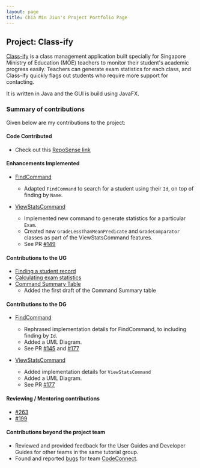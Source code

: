 ```yaml
---
layout: page
title: Chia Min Jiun's Project Portfolio Page
---
```


## Project: Class-ify

[Class-ify](https://github.com/AY2223S1-CS2103T-T15-2/tp) is a class management application built specially for Singapore Ministry of Education (MOE) teachers
to monitor their student's academic progress easily. Teachers can generate exam statistics for each class, and
Class-ify quickly flags out students who require more support for contacting.

It is written in Java and the GUI is build using JavaFX.

### Summary of contributions
Given below are my contributions to the project:

#### Code Contributed
* Check out this [RepoSense link](https://nus-cs2103-ay2223s1.github.io/tp-dashboard/?search=minjiunn)

#### Enhancements Implemented
* [FindCommand](https://github.com/AY2223S1-CS2103T-T15-2/tp/blob/master/src/main/java/seedu/classify/logic/commands/FindCommand.java)
  * Adapted `FindCommand` to search for a student using their `Id`, on top of finding by `Name`.
  
* [ViewStatsCommand](https://github.com/AY2223S1-CS2103T-T15-2/tp/blob/master/src/main/java/seedu/classify/logic/commands/ViewStatsCommand.java)
  * Implemented new command to generate statistics for a particular `Exam`.
  * Created new `GradeLessThanMeanPredicate` and `GradeComparator` classes as part of the ViewStatsCommand features.
  * See PR [#149](https://github.com/AY2223S1-CS2103T-T15-2/tp/pull/149)

<div style="page-break-after: always;"></div>

#### Contributions to the UG
* [Finding a student record](https://ay2223s1-cs2103t-t15-2.github.io/tp/UserGuide.html#433-finding-a-student-record--find)
* [Calculating exam statistics](https://ay2223s1-cs2103t-t15-2.github.io/tp/UserGuide.html#441-calculating-exam-statistics-viewstats)
* [Command Summary Table](https://ay2223s1-cs2103t-t15-2.github.io/tp/UserGuide.html#6-command-summary)
  * Added the first draft of the Command Summary table

#### Contributions to the DG
* [FindCommand](https://ay2223s1-cs2103t-t15-2.github.io/tp/DeveloperGuide.html#424-find-command)
  * Rephrased implementation details for FindCommand, to including finding by `Id`.
  * Added a UML Diagram.
  * See PR [#145](https://github.com/AY2223S1-CS2103T-T15-2/tp/pull/145) and [#177](https://github.com/AY2223S1-CS2103T-T15-2/tp/pull/177) 
  

* [ViewStatsCommand](https://ay2223s1-cs2103t-t15-2.github.io/tp/DeveloperGuide.html#428-viewstats-command)
  * Added implementation details for `ViewStatsCommand`
  * Added a UML Diagram.
  * See PR [#177](https://github.com/AY2223S1-CS2103T-T15-2/tp/pull/177)

#### Reviewing / Mentoring contributions
* [#263](https://github.com/AY2223S1-CS2103T-T15-2/tp/pull/263)
* [#199](https://github.com/AY2223S1-CS2103T-T15-2/tp/pull/199)

#### Contributions beyond the project team
* Reviewed and provided feedback for the User Guides and Developer Guides for other teams in the same tutorial group.
* Found and reported [bugs](https://github.com/minjiunn/ped/issues) for team [CodeConnect](https://github.com/AY2223S1-CS2103T-T14-2/tp).


